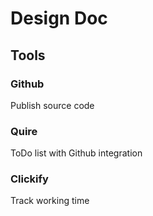 # Design Doc

## Tools

### Github

Publish source code

### Quire

ToDo list with Github integration

### Clickify

Track working time
